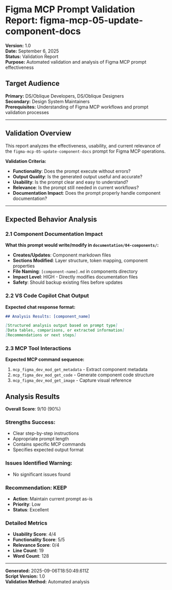 # Figma MCP Prompt Validation Report: figma-mcp-05-update-component-docs

**Version:** 1.0  
**Date:** September 6, 2025  
**Status:** Validation Report  
**Purpose:** Automated validation and analysis of Figma MCP prompt effectiveness

## **Target Audience**
**Primary:** DS/Oblique Developers, DS/Oblique Designers  
**Secondary:** Design System Maintainers  
**Prerequisites:** Understanding of Figma MCP workflows and prompt validation processes

---

## Validation Overview

This report analyzes the effectiveness, usability, and current relevance of the `figma-mcp-05-update-component-docs` prompt for Figma MCP operations.

**Validation Criteria:**
- **Functionality**: Does the prompt execute without errors?
- **Output Quality**: Is the generated output useful and accurate?
- **Usability**: Is the prompt clear and easy to understand?
- **Relevance**: Is the prompt still needed in current workflows?
- **Documentation Impact**: Does the prompt properly handle component documentation?

---

## Expected Behavior Analysis

### 2.1 Component Documentation Impact
**What this prompt would write/modify in `documentation/04-components/`:**

- **Creates/Updates**: Component markdown files
- **Sections Modified**: Layer structure, token mapping, component properties
- **File Naming**: `[component-name].md` in components directory
- **Impact Level**: HIGH - Directly modifies documentation files
- **Safety**: Should backup existing files before updates

### 2.2 VS Code Copilot Chat Output
**Expected chat response format:**

```markdown
## Analysis Results: [component_name]

[Structured analysis output based on prompt type]
[Data tables, comparisons, or extracted information]
[Recommendations or next steps]
```

### 2.3 MCP Tool Interactions
**Expected MCP command sequence:**

1. `mcp_figma_dev_mod_get_metadata` - Extract component metadata
2. `mcp_figma_dev_mod_get_code` - Generate component code structure
3. `mcp_figma_dev_mod_get_image` - Capture visual reference

## Analysis Results

**Overall Score**: 9/10 (90%)

### Strengths **Success:**
- Clear step-by-step instructions
- Appropriate prompt length
- Contains specific MCP commands
- Specifies expected output format

### Issues Identified **Warning:**
- No significant issues found

### Recommendation: KEEP
- **Action**: Maintain current prompt as-is
- **Priority**: Low
- **Status**: Excellent

### Detailed Metrics
- **Usability Score**: 4/4
- **Functionality Score**: 5/5  
- **Relevance Score**: 0/4
- **Line Count**: 19
- **Word Count**: 128


---

**Generated:** 2025-09-06T18:50:49.611Z  
**Script Version:** 1.0  
**Validation Method:** Automated analysis